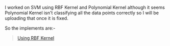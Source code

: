 I worked on SVM using RBF Kernel and Polynomial Kernel although it seems Polynomial Kernel isn't classifying all the data points correctly so I will be uploading that once it is fixed.

So the implements are:-
> [Using RBF Kernel](SVMusingRBF_Kernel.m)
